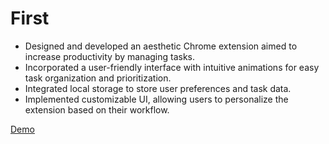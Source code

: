 # First

- Designed and developed an aesthetic Chrome extension aimed to increase productivity by managing tasks.
- Incorporated a user-friendly interface with intuitive animations for easy task organization and prioritization.
- Integrated local storage to store user preferences and task data.
- Implemented customizable UI, allowing users to personalize the extension based on their workflow.

[Demo](demo.mp4)
